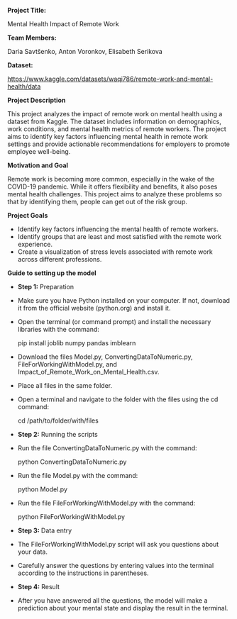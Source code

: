 **Project Title:**

Mental Health Impact of Remote Work

**Team Members:**

Daria Savtšenko, Anton Voronkov, Elisabeth Serikova

**Dataset:**

https://www.kaggle.com/datasets/waqi786/remote-work-and-mental-health/data

**Project Description**

This project analyzes the impact of remote work on mental health using a dataset from Kaggle. The dataset includes information on demographics, work conditions, and mental health metrics of remote workers. The project aims to identify key factors influencing mental health in remote work settings and provide actionable recommendations for employers to promote employee well-being.

**Motivation and Goal**

Remote work is becoming more common, especially in the wake of the COVID-19 pandemic. While it offers flexibility and benefits, it also poses mental health challenges. This project aims to analyze these problems so that by identifying them, people can get out of the risk group.

**Project Goals**

- Identify key factors influencing the mental health of remote workers.
- Identify groups that are least and most satisfied with the remote work experience.
- Create a visualization of stress levels associated with remote work across different professions.

**Guide to setting up the model**
- **Step 1:** Preparation

- Make sure you have Python installed on your computer. If not, download it from the official website (python.org) and install it.
- Open the terminal (or command prompt) and install the necessary libraries with the command:
  
  pip install joblib numpy pandas imblearn

- Download the files Model.py, ConvertingDataToNumeric.py, FileForWorkingWithModel.py, and Impact_of_Remote_Work_on_Mental_Health.csv.
- Place all files in the same folder.
- Open a terminal and navigate to the folder with the files using the cd command:
  
  cd /path/to/folder/with/files

- **Step 2:** Running the scripts

- Run the file ConvertingDataToNumeric.py with the command:
  
  python ConvertingDataToNumeric.py

- Run the file Model.py with the command:
  
  python Model.py

- Run the file FileForWorkingWithModel.py with the command:
  
  python FileForWorkingWithModel.py

- **Step 3:** Data entry

- The FileForWorkingWithModel.py script will ask you questions about your data.
- Carefully answer the questions by entering values into the terminal according to the instructions in parentheses.
- **Step 4:** Result

- After you have answered all the questions, the model will make a prediction about your mental state and display the result in the terminal.
